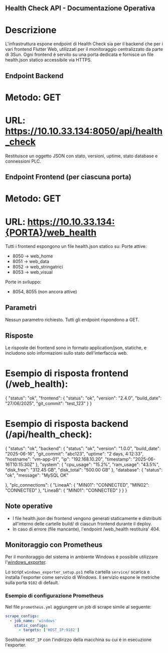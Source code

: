 ## Health Check API - Documentazione Operativa
# Descrizione

L'infrastruttura espone endpoint di Health Check sia per il backend che per i vari frontend Flutter Web,
utilizzati per il monitoraggio centralizzato da parte di 3Sun.
Ogni frontend è servito su una porta dedicata e fornisce un file health.json statico accessibile via HTTPS.

## Endpoint Backend

# Metodo: GET
# URL: https://10.10.33.134:8050/api/health_check

Restituisce un oggetto JSON con stato, versioni, uptime, stato database e connessioni PLC.



## Endpoint Frontend (per ciascuna porta)

# Metodo: GET
# URL: https://10.10.33.134:{PORTA}/web_health

Tutti i frontend espongono un file health.json statico su:
Porte attive:
- 8050 -> web_home
- 8051 -> web_data
- 8052 -> web_stringatrici
- 8053 -> web_visual

Porte in sviluppo:
- 8054, 8055 (non ancora attive)

## Parametri
Nessun parametro richiesto. Tutti gli endpoint rispondono a GET.


## Risposte
Le risposte dei frontend sono in formato application/json, statiche, e includono solo informazioni sullo stato
dell'interfaccia web.

# Esempio di risposta frontend (/web_health):
{
"status": "ok",
"frontend": {
"status": "ok",
"version": "2.4.0",
"build_date": "27/06/2025",
"git_commit": "test_123"
}
}

# Esempio di risposta backend (/api/health_check):
{
"status": "ok",
"backend": {
"status": "ok",
"version": "1.0.0",
"build_date": "2025-06-16",
"git_commit": "abc123",
"uptime": "2 days, 4:12:33",
"hostname": "vm-app-01",
"ip": "192.168.10.20",
"timestamp": "2025-06-16T10:15:30Z"
},
"system": {
"cpu_usage": "15.2%",
"ram_usage": "43.5%",
"disk_free": "312.45 GB",
"disk_total": "500.00 GB"
},
"database": {
"status": "ok",
"message": "MySQL OK"

 },
"plc_connections": {
"LineaA": {
"MIN01": "CONNECTED",
"MIN02": "CONNECTED"
},
"LineaB": {
"MIN01": "CONNECTED"
}
}
}


## Note operative
- I file health.json dei frontend vengono generati staticamente e distribuiti all'interno delle cartelle build/ di
ciascun frontend durante il deploy.
- In caso di errore (file mancante), l'endpoint /web_health restituira' 404.

## Monitoraggio con Prometheus
Per il monitoraggio del sistema in ambiente Windows è possibile utilizzare l'[windows_exporter](https://github.com/prometheus-community/windows_exporter).

Lo script `windows_exporter_setup.ps1` nella cartella `service/` scarica e installa l'exporter come servizio di Windows.
Il servizio espone le metriche sulla porta `9182` di default.

### Esempio di configurazione Prometheus
Nel file `prometheus.yml` aggiungere un job di scrape simile al seguente:

```yaml
scrape_configs:
  - job_name: 'windows'
    static_configs:
      - targets: ['HOST_IP:9182']
```

Sostituire `HOST_IP` con l'indirizzo della macchina su cui è in esecuzione l'exporter.
